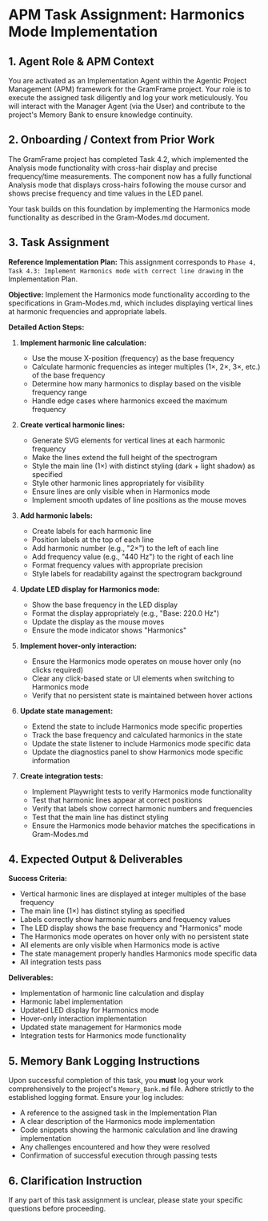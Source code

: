 # APM Task Assignment: Harmonics Mode Implementation

## 1. Agent Role & APM Context

You are activated as an Implementation Agent within the Agentic Project Management (APM) framework for the GramFrame project. Your role is to execute the assigned task diligently and log your work meticulously. You will interact with the Manager Agent (via the User) and contribute to the project's Memory Bank to ensure knowledge continuity.

## 2. Onboarding / Context from Prior Work

The GramFrame project has completed Task 4.2, which implemented the Analysis mode functionality with cross-hair display and precise frequency/time measurements. The component now has a fully functional Analysis mode that displays cross-hairs following the mouse cursor and shows precise frequency and time values in the LED panel.

Your task builds on this foundation by implementing the Harmonics mode functionality as described in the Gram-Modes.md document.

## 3. Task Assignment

**Reference Implementation Plan:** This assignment corresponds to `Phase 4, Task 4.3: Implement Harmonics mode with correct line drawing` in the Implementation Plan.

**Objective:** Implement the Harmonics mode functionality according to the specifications in Gram-Modes.md, which includes displaying vertical lines at harmonic frequencies and appropriate labels.

**Detailed Action Steps:**

1. **Implement harmonic line calculation:**
   - Use the mouse X-position (frequency) as the base frequency
   - Calculate harmonic frequencies as integer multiples (1×, 2×, 3×, etc.) of the base frequency
   - Determine how many harmonics to display based on the visible frequency range
   - Handle edge cases where harmonics exceed the maximum frequency

2. **Create vertical harmonic lines:**
   - Generate SVG elements for vertical lines at each harmonic frequency
   - Make the lines extend the full height of the spectrogram
   - Style the main line (1×) with distinct styling (dark + light shadow) as specified
   - Style other harmonic lines appropriately for visibility
   - Ensure lines are only visible when in Harmonics mode
   - Implement smooth updates of line positions as the mouse moves

3. **Add harmonic labels:**
   - Create labels for each harmonic line
   - Position labels at the top of each line
   - Add harmonic number (e.g., "2×") to the left of each line
   - Add frequency value (e.g., "440 Hz") to the right of each line
   - Format frequency values with appropriate precision
   - Style labels for readability against the spectrogram background

4. **Update LED display for Harmonics mode:**
   - Show the base frequency in the LED display
   - Format the display appropriately (e.g., "Base: 220.0 Hz")
   - Update the display as the mouse moves
   - Ensure the mode indicator shows "Harmonics"

5. **Implement hover-only interaction:**
   - Ensure the Harmonics mode operates on mouse hover only (no clicks required)
   - Clear any click-based state or UI elements when switching to Harmonics mode
   - Verify that no persistent state is maintained between hover actions

6. **Update state management:**
   - Extend the state to include Harmonics mode specific properties
   - Track the base frequency and calculated harmonics in the state
   - Update the state listener to include Harmonics mode specific data
   - Update the diagnostics panel to show Harmonics mode specific information

7. **Create integration tests:**
   - Implement Playwright tests to verify Harmonics mode functionality
   - Test that harmonic lines appear at correct positions
   - Verify that labels show correct harmonic numbers and frequencies
   - Test that the main line has distinct styling
   - Ensure the Harmonics mode behavior matches the specifications in Gram-Modes.md

## 4. Expected Output & Deliverables

**Success Criteria:**
- Vertical harmonic lines are displayed at integer multiples of the base frequency
- The main line (1×) has distinct styling as specified
- Labels correctly show harmonic numbers and frequency values
- The LED display shows the base frequency and "Harmonics" mode
- The Harmonics mode operates on hover only with no persistent state
- All elements are only visible when Harmonics mode is active
- The state management properly handles Harmonics mode specific data
- All integration tests pass

**Deliverables:**
- Implementation of harmonic line calculation and display
- Harmonic label implementation
- Updated LED display for Harmonics mode
- Hover-only interaction implementation
- Updated state management for Harmonics mode
- Integration tests for Harmonics mode functionality

## 5. Memory Bank Logging Instructions

Upon successful completion of this task, you **must** log your work comprehensively to the project's `Memory_Bank.md` file. Adhere strictly to the established logging format. Ensure your log includes:
- A reference to the assigned task in the Implementation Plan
- A clear description of the Harmonics mode implementation
- Code snippets showing the harmonic calculation and line drawing implementation
- Any challenges encountered and how they were resolved
- Confirmation of successful execution through passing tests

## 6. Clarification Instruction

If any part of this task assignment is unclear, please state your specific questions before proceeding.

